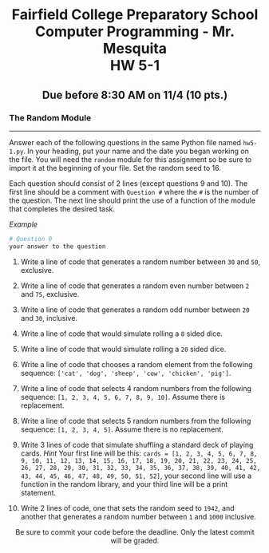 <h1 align="center">
    Fairfield College Preparatory School<br>
    Computer Programming - Mr. Mesquita<br>
    HW 5-1
</h1>

<h2 align="center">Due before 8:30 AM on 11/4 (10 pts.)</h2>

### The Random Module

---

Answer each of the following questions in the same Python file named `hw5-1.py`. In your heading, put your name and the date you began working on the file. You will need the `random` module for this assignment so be sure to import it at the beginning of your file. Set the random seed to 16.

Each question should consist of 2 lines (except questions 9 and 10). The first line should be a comment with `Question #` where the `#` is the number of the question. The next line should print the use of a function of the module that completes the desired task.

*Example*

``` python
# Question 0
your answer to the question
```

1. Write a line of code that generates a random number between `30` and `50`, exclusive.

2. Write a line of code that generates a random even number between `2` and `75`, exclusive.

3. Write a line of code that generates a random odd number between `20` and `30`, inclusive.

4. Write a line of code that would simulate rolling a `8` sided dice.

5. Write a line of code that would simulate rolling a `20` sided dice.

6. Write a line of code that chooses a random element from the following sequence: `['cat', 'dog', 'sheep', 'cow', 'chicken', 'pig']`.

7. Write a line of code that selects 4 random numbers from the following sequence: `[1, 2, 3, 4, 5, 6, 7, 8, 9, 10]`. Assume there is replacement.

8. Write a line of code that selects 5 random numbers from the following sequence: `[1, 2, 3, 4, 5]`. Assume there is no replacement.

9. Write 3 lines of code that simulate shuffling a standard deck of playing cards. *Hint* Your first line will be this: `cards = [1, 2, 3, 4, 5, 6, 7, 8, 9, 10, 11, 12, 13, 14, 15, 16, 17, 18, 19, 20, 21, 22, 23, 24, 25, 26, 27, 28, 29, 30, 31, 32, 33, 34, 35, 36, 37, 38, 39, 40, 41, 42, 43, 44, 45, 46, 47, 48, 49, 50, 51, 52]`, your second line will use a function in the random library, and your third line will be a print statement.

10. Write 2 lines of code, one that sets the random seed to `1942`, and another that generates a random number between `1` and `1000` inclusive. 

<p align="center">Be sure to commit your code before the deadline. Only the latest commit will be graded.</p>
